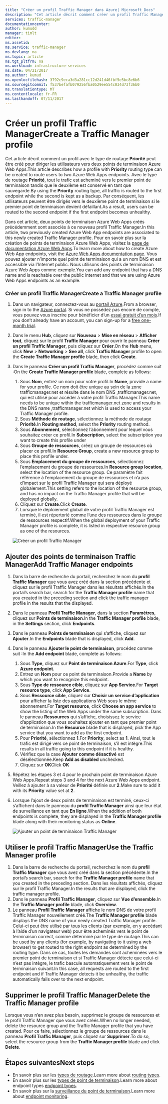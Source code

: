```yaml
---
title: "Créer un profil Traffic Manager dans Azure| Microsoft Docs"
description: "Cet article décrit comment créer un profil Traffic Manager"
services: traffic-manager
documentationcenter: 
author: kumudd
manager: timlt
editor: 
ms.assetid: 
ms.service: traffic-manager
ms.devlang: na
ms.topic: article
ms.tgt_pltfrm: na
ms.workload: infrastructure-services
ms.date: 04/21/2017
ms.author: kumud
ms.openlocfilehash: 3792c9eca3d3a281cc12d241d46fbf5e5bc8e6b6
ms.sourcegitcommit: f537befafb079256fba0529ee554c034d73f36b0
ms.translationtype: MT
ms.contentlocale: fr-FR
ms.lasthandoff: 07/11/2017
---
```

# <a name="create-a-traffic-manager-profile"></a><span data-ttu-id="0e797-103">Créer un profil Traffic Manager</span><span class="sxs-lookup"><span data-stu-id="0e797-103">Create a Traffic Manager profile</span></span>

<span data-ttu-id="0e797-104">Cet article décrit comment un profil avec le type de routage **Priorité** peut être créé pour diriger les utilisateurs vers deux points de terminaison Azure Web Apps.</span><span class="sxs-lookup"><span data-stu-id="0e797-104">This article describes how a profile with **Priority** routing type can be created to route users to two Azure Web Apps endpoints.</span></span> <span data-ttu-id="0e797-105">Avec le type de routage **Priorité**, tout le trafic est acheminé vers le premier point de terminaison tandis que le deuxième est conservé en tant que sauvegarde.</span><span class="sxs-lookup"><span data-stu-id="0e797-105">By using the **Priority** routing type, all traffic is routed to the first endpoint while the second is kept as a backup.</span></span> <span data-ttu-id="0e797-106">Par conséquent, les utilisateurs peuvent être dirigés vers le deuxième point de terminaison si le premier point de terminaison devient défaillant.</span><span class="sxs-lookup"><span data-stu-id="0e797-106">As a result, users can be routed to the second endpoint if the first endpoint becomes unhealthy.</span></span>

<span data-ttu-id="0e797-107">Dans cet article, deux points de terminaison Azure Web Apps créés précédemment sont associés à ce nouveau profil Traffic Manager.</span><span class="sxs-lookup"><span data-stu-id="0e797-107">In this article, two previously created Azure Web App endpoints are associated to this newly created Traffic Manager profile.</span></span> <span data-ttu-id="0e797-108">Pour en savoir plus sur la création de points de terminaison Azure Web Apps, visitez la [page de documentation Azure Web Apps](https://docs.microsoft.com/azure/app-service-web/).</span><span class="sxs-lookup"><span data-stu-id="0e797-108">To learn more about how to create Azure Web App endpoints, visit the [Azure Web Apps documentation page](https://docs.microsoft.com/azure/app-service-web/).</span></span> <span data-ttu-id="0e797-109">Vous pouvez ajouter n’importe quel point de terminaison qui a un nom DNS et est accessible via l’Internet public. Nous utilisons des points de terminaison Azure Web Apps comme exemple.</span><span class="sxs-lookup"><span data-stu-id="0e797-109">You can add any endpoint that has a DNS name and is reachable over the public internet and that we are using Azure Web Apps endpoints as an example.</span></span>

### <a name="create-a-traffic-manager-profile"></a><span data-ttu-id="0e797-110">Créer un profil Traffic Manager</span><span class="sxs-lookup"><span data-stu-id="0e797-110">Create a Traffic Manager profile</span></span>
1. <span data-ttu-id="0e797-111">Dans un navigateur, connectez-vous au [portail Azure](http://portal.azure.com).</span><span class="sxs-lookup"><span data-stu-id="0e797-111">From a browser, sign in to the [Azure portal](http://portal.azure.com).</span></span> <span data-ttu-id="0e797-112">Si vous ne possédez pas encore de compte, vous pouvez vous inscrire pour bénéficier d’un [essai gratuit d’un mois](https://azure.microsoft.com/free/).</span><span class="sxs-lookup"><span data-stu-id="0e797-112">If you don’t already have an account, you can sign-up for a [free one-month trial](https://azure.microsoft.com/free/).</span></span> 
2. <span data-ttu-id="0e797-113">Dans le menu **Hub**, cliquez sur **Nouveau** > **Mise en réseau** > **Afficher tout**, cliquez sur le profil **Traffic Manager** pour ouvrir le panneau **Créer un profil Traffic Manager**, puis cliquez sur **Créer**.</span><span class="sxs-lookup"><span data-stu-id="0e797-113">On the **Hub** menu, click **New** > **Networking** > **See all**, click **Traffic Manager** profile to open the **Create Traffic Manager profile** blade, then click **Create**.</span></span>
3. <span data-ttu-id="0e797-114">Dans le panneau **Créer un profil Traffic Manager**, procédez comme suit :</span><span class="sxs-lookup"><span data-stu-id="0e797-114">On the **Create Traffic Manager profile** blade, complete as follows:</span></span>
    1. <span data-ttu-id="0e797-115">Sous **Nom**, entrez un nom pour votre profil.</span><span class="sxs-lookup"><span data-stu-id="0e797-115">In **Name**, provide a name for your profile.</span></span> <span data-ttu-id="0e797-116">Ce nom doit être unique au sein de la zone trafficmanager.net et résulte dans le nom DNS <name>,trafficmanager.net, qui est utilisé pour accéder à votre profil Traffic Manager.</span><span class="sxs-lookup"><span data-stu-id="0e797-116">This name needs to be unique within the trafficmanager.net zone and results in the DNS name <name>,trafficmanager.net which is used to access your Traffic Manager profile.</span></span>
    2. <span data-ttu-id="0e797-117">Sous **Méthode de routage**, sélectionnez la méthode de routage **Priorité**.</span><span class="sxs-lookup"><span data-stu-id="0e797-117">In **Routing method**, select the **Priority** routing method.</span></span>
    3. <span data-ttu-id="0e797-118">Sous **Abonnement**, sélectionnez l’abonnement pour lequel vous souhaitez créer ce profil.</span><span class="sxs-lookup"><span data-stu-id="0e797-118">In **Subscription**, select the subscription you want to create this profile under</span></span>
    4. <span data-ttu-id="0e797-119">Sous **Groupe de ressources**, créez un groupe de ressources où placer ce profil.</span><span class="sxs-lookup"><span data-stu-id="0e797-119">In **Resource Group**, create a new resource group to place this profile under.</span></span>
    5. <span data-ttu-id="0e797-120">Sous **Emplacement du groupe de ressources**, sélectionnez l’emplacement du groupe de ressources.</span><span class="sxs-lookup"><span data-stu-id="0e797-120">In **Resource group location**, select the location of the resource group.</span></span> <span data-ttu-id="0e797-121">Ce paramètre fait référence à l’emplacement du groupe de ressources et n’a pas d’impact sur le profil Traffic Manager qui sera déployé globalement.</span><span class="sxs-lookup"><span data-stu-id="0e797-121">This setting refers to the location of the resource group, and has no impact on the Traffic Manager profile that will be deployed globally.</span></span>
    6. <span data-ttu-id="0e797-122">Cliquez sur **Create**.</span><span class="sxs-lookup"><span data-stu-id="0e797-122">Click **Create**.</span></span>
    7. <span data-ttu-id="0e797-123">Lorsque le déploiement global de votre profil Traffic Manager est terminé, il est répertorié comme l’une des ressources dans le groupe de ressources respectif.</span><span class="sxs-lookup"><span data-stu-id="0e797-123">When the global deployment of your Traffic Manager profile is complete, it is listed in respective resource group as one of the resources.</span></span>

    ![Créer un profil Traffic Manager](./media/traffic-manager-create-profile/Create-traffic-manager-profile.png)

## <a name="add-traffic-manager-endpoints"></a><span data-ttu-id="0e797-125">Ajouter des points de terminaison Traffic Manager</span><span class="sxs-lookup"><span data-stu-id="0e797-125">Add Traffic Manager endpoints</span></span>

1. <span data-ttu-id="0e797-126">Dans la barre de recherche du portail, recherchez le nom du **profil Traffic Manager** que vous avez créé dans la section précédente et cliquez sur le profil Traffic Manager dans les résultats affichés.</span><span class="sxs-lookup"><span data-stu-id="0e797-126">In the portal’s search bar, search for the **Traffic Manager profile** name that you created in the preceding section and click the traffic manager profile in the results that the displayed.</span></span>
2. <span data-ttu-id="0e797-127">Dans le panneau **Profil Traffic Manager**, dans la section **Paramètres**, cliquez sur **Points de terminaison**.</span><span class="sxs-lookup"><span data-stu-id="0e797-127">In the **Traffic Manager profile** blade, in the **Settings** section, click **Endpoints**.</span></span>
3. <span data-ttu-id="0e797-128">Dans le panneau **Points de terminaison** qui s’affiche, cliquez sur **Ajouter**.</span><span class="sxs-lookup"><span data-stu-id="0e797-128">In the **Endpoints** blade that is displayed, click **Add**.</span></span>
4. <span data-ttu-id="0e797-129">Dans le panneau **Ajouter le point de terminaison**, procédez comme suit :</span><span class="sxs-lookup"><span data-stu-id="0e797-129">In the **Add endpoint** blade, complete as follows:</span></span>
    1. <span data-ttu-id="0e797-130">Sous **Type**, cliquez sur **Point de terminaison Azure**.</span><span class="sxs-lookup"><span data-stu-id="0e797-130">For **Type**, click **Azure endpoint**.</span></span>
    2. <span data-ttu-id="0e797-131">Entrez un **Nom** pour ce point de terminaison.</span><span class="sxs-lookup"><span data-stu-id="0e797-131">Provide a **Name** by which you want to recognize this endpoint.</span></span>
    3. <span data-ttu-id="0e797-132">Sous **Type de ressource cible**, cliquez sur **App Service**.</span><span class="sxs-lookup"><span data-stu-id="0e797-132">For **Target resource type**, click **App Service**.</span></span>
    4. <span data-ttu-id="0e797-133">Sous **Ressource cible**, cliquez sur **Choisir un service d’application** pour afficher la liste des applications Web sous le même abonnement.</span><span class="sxs-lookup"><span data-stu-id="0e797-133">For **Target resource**, click **Choose an app service** to show the listing of the Web Apps under the same subscription.</span></span> <span data-ttu-id="0e797-134">Dans le panneau **Ressources** qui s’affiche, choisissez le service d’application que vous souhaitez ajouter en tant que premier point de terminaison.</span><span class="sxs-lookup"><span data-stu-id="0e797-134">In the **Resource** blade that is displayed, pick the App service that you want to add as the first endpoint.</span></span>
    5. <span data-ttu-id="0e797-135">Pour **Priorité**, sélectionnez **1**.</span><span class="sxs-lookup"><span data-stu-id="0e797-135">For **Priority**, select as **1**.</span></span> <span data-ttu-id="0e797-136">Ainsi, tout le trafic est dirigé vers ce point de terminaison, s’il est intègre.</span><span class="sxs-lookup"><span data-stu-id="0e797-136">This results in all traffic going to this endpoint if it is healthy.</span></span>
    6. <span data-ttu-id="0e797-137">Vérifiez que la case **Ajouter comme désactivé** est désélectionnée.</span><span class="sxs-lookup"><span data-stu-id="0e797-137">Keep **Add as disabled** unchecked.</span></span>
    7. <span data-ttu-id="0e797-138">Cliquez sur **OK**</span><span class="sxs-lookup"><span data-stu-id="0e797-138">Click **OK**</span></span>
5.  <span data-ttu-id="0e797-139">Répétez les étapes 3 et 4 pour le prochain point de terminaison Azure Web Apps.</span><span class="sxs-lookup"><span data-stu-id="0e797-139">Repeat steps 3 and 4 for the next Azure Web Apps endpoint.</span></span> <span data-ttu-id="0e797-140">Veillez à ajouter à sa valeur de **Priorité** définie sur **2**.</span><span class="sxs-lookup"><span data-stu-id="0e797-140">Make sure to add it with its **Priority** value set at **2**.</span></span>
6.  <span data-ttu-id="0e797-141">Lorsque l’ajout de deux points de terminaison est terminé, ceux-ci s’affichent dans le panneau du **profil Traffic Manager** ainsi que leur état de surveillance en tant que **En ligne**.</span><span class="sxs-lookup"><span data-stu-id="0e797-141">When the addition of both endpoints is complete, they are displayed in the **Traffic Manager profile** blade along with their monitoring status as **Online**.</span></span>

    ![Ajouter un point de terminaison Traffic Manager](./media/traffic-manager-create-profile/add-traffic-manager-endpoint.png)

## <a name="use-the-traffic-manager-profile"></a><span data-ttu-id="0e797-143">Utiliser le profil Traffic Manager</span><span class="sxs-lookup"><span data-stu-id="0e797-143">Use the Traffic Manager profile</span></span>
1.  <span data-ttu-id="0e797-144">Dans la barre de recherche du portail, recherchez le nom du **profil Traffic Manager** que vous avez créé dans la section précédente.</span><span class="sxs-lookup"><span data-stu-id="0e797-144">In the portal’s search bar, search for the **Traffic Manager profile** name that you created in the preceding section.</span></span> <span data-ttu-id="0e797-145">Dans les résultats affichés, cliquez sur le profil Traffic Manager.</span><span class="sxs-lookup"><span data-stu-id="0e797-145">In the results that are displayed, click the traffic manager profile.</span></span>
2. <span data-ttu-id="0e797-146">Dans le panneau **Profil Traffic Manager**, cliquez sur **Vue d’ensemble**.</span><span class="sxs-lookup"><span data-stu-id="0e797-146">In the **Traffic Manager profile** blade, click **Overview**.</span></span>
3. <span data-ttu-id="0e797-147">Le panneau **Profil Traffic Manager** affiche le nom DNS de votre profil Traffic Manager nouvellement créé.</span><span class="sxs-lookup"><span data-stu-id="0e797-147">The **Traffic Manager profile** blade displays the DNS name of your newly created Traffic Manager profile.</span></span> <span data-ttu-id="0e797-148">Celui-ci peut être utilisé par tous les clients (par exemple, en y accédant à l’aide d’un navigateur web) pour être acheminés vers le point de terminaison correct, comme déterminé par le type de routage.</span><span class="sxs-lookup"><span data-stu-id="0e797-148">This can be used by any clients (for example, by navigating to it using a web browser) to get routed to the right endpoint as determined by the routing type.</span></span> <span data-ttu-id="0e797-149">Dans ce cas, toutes les demandes sont acheminées vers le premier point de terminaison et si Traffic Manager détecte que celui-ci n’est pas intègre, le trafic bascule automatiquement vers le point de terminaison suivant.</span><span class="sxs-lookup"><span data-stu-id="0e797-149">In this case, all requests are routed to the first endpoint and if Traffic Manager detects it be unhealthy, the traffic automatically fails over to the next endpoint.</span></span>

## <a name="delete-the-traffic-manager-profile"></a><span data-ttu-id="0e797-150">Supprimer le profil Traffic Manager</span><span class="sxs-lookup"><span data-stu-id="0e797-150">Delete the Traffic Manager profile</span></span>
<span data-ttu-id="0e797-151">Lorsque vous n’en avez plus besoin, supprimez le groupe de ressources et le profil Traffic Manager que vous avez créés.</span><span class="sxs-lookup"><span data-stu-id="0e797-151">When no longer needed, delete the resource group and the Traffic Manager profile that you have created.</span></span> <span data-ttu-id="0e797-152">Pour ce faire, sélectionnez le groupe de ressources dans le panneau **Profil Traffic Manager**, puis cliquez sur **Supprimer**.</span><span class="sxs-lookup"><span data-stu-id="0e797-152">To do so, select the resource group from the **Traffic Manager profile** blade and click **Delete**.</span></span>

## <a name="next-steps"></a><span data-ttu-id="0e797-153">Étapes suivantes</span><span class="sxs-lookup"><span data-stu-id="0e797-153">Next steps</span></span>

- <span data-ttu-id="0e797-154">En savoir plus sur les [types de routage](traffic-manager-routing-methods.md).</span><span class="sxs-lookup"><span data-stu-id="0e797-154">Learn more about [routing types](traffic-manager-routing-methods.md).</span></span>
- <span data-ttu-id="0e797-155">En savoir plus sur les [types de point de terminaison](traffic-manager-endpoint-types.md).</span><span class="sxs-lookup"><span data-stu-id="0e797-155">Learn more about endpoint types [endpoint types](traffic-manager-endpoint-types.md).</span></span>
- <span data-ttu-id="0e797-156">En savoir plus sur la [surveillance du point de terminaison](traffic-manager-monitoring.md).</span><span class="sxs-lookup"><span data-stu-id="0e797-156">Learn more about [endpoint monitoring](traffic-manager-monitoring.md).</span></span>




